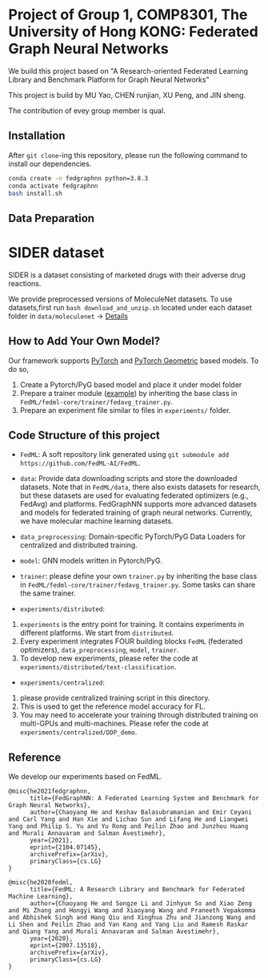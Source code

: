 # Project of Group 1, COMP8301, The University of Hong KONG:  Federated Graph Neural Networks

We build this project based on "A Research-oriented Federated Learning Library and Benchmark Platform for Graph Neural Networks"

This project is build by MU Yao, CHEN runjian, XU Peng, and JIN sheng.

The contribution of evey group member is qual.


## Installation
<!-- http://doc.fedml.ai/#/installation -->
After `git clone`-ing this repository, please run the following command to install our dependencies.

```bash
conda create -n fedgraphnn python=3.8.3
conda activate fedgraphnn
bash install.sh
```

## Data Preparation

# SIDER dataset
SIDER is a dataset consisting of marketed drugs with their adverse drug reactions. 

 We provide preprocessed versions of MoleculeNet datasets. To use datasets,first run  ```bash download_and_unzip.sh```  located under each dataset folder in  ```data/moleculenet```
 -> [Details](https://github.com/FedML-AI/FedGraphNN/tree/main/experiments/distributed/ego_networks)




## How to Add Your Own Model?
Our framework supports [PyTorch](https://github.com/FedML-AI/FedGraphNN/tree/main/model/moleculenet) and [PyTorch Geometric](https://github.com/FedML-AI/FedGraphNN/blob/main/model/recommender_system/sage_link.py) based models. To do so, 

1. Create a Pytorch/PyG based model and place it under model folder
2. Prepare a trainer module ([example](https://github.com/FedML-AI/FedGraphNN/blob/main/training/subgraph_level/fed_subgraph_lp_trainer.py)) by inheriting the base class in `FedML/fedml-core/trainer/fedavg_trainer.py`.
3. Prepare an experiment file similar to files in `experiments/` folder.


## Code Structure of this project
<!-- Note: The code of FedGraphNN only uses `FedML/fedml_core` and `FedML/fedml_api`.
In near future, once FedML is stable, we will release it as a python package. 
At that time, we can install FedML package with pip or conda, without the need to use Git submodule. -->

- `FedML`: A soft repository link generated using `git submodule add https://github.com/FedML-AI/FedML`.

- `data`: Provide data downloading scripts and store the downloaded datasets.
Note that in `FedML/data`, there also exists datasets for research, but these datasets are used for evaluating federated optimizers (e.g., FedAvg) and platforms. FedGraphNN supports more advanced datasets and models for federated training of graph neural networks. Currently, we have molecular machine learning datasets. 

- `data_preprocessing`: Domain-specific PyTorch/PyG Data Loaders for centralized and distributed training. 

- `model`: GNN models written in Pytorch/PyG.

- `trainer`: please define your own `trainer.py` by inheriting the base class in `FedML/fedml-core/trainer/fedavg_trainer.py`.
Some tasks can share the same trainer.

- `experiments/distributed`: 
1. `experiments` is the entry point for training. It contains experiments in different platforms. We start from `distributed`.
1. Every experiment integrates FOUR building blocks `FedML` (federated optimizers), `data_preprocessing`, `model`, `trainer`.
3. To develop new experiments, please refer the code at `experiments/distributed/text-classification`.

- `experiments/centralized`: 
1. please provide centralized training script in this directory. 
2. This is used to get the reference model accuracy for FL. 
3. You may need to accelerate your training through distributed training on multi-GPUs and multi-machines. Please refer the code at `experiments/centralized/DDP_demo`.



## Reference
We develop our experiments based on FedML.
```
@misc{he2021fedgraphnn,
      title={FedGraphNN: A Federated Learning System and Benchmark for Graph Neural Networks}, 
      author={Chaoyang He and Keshav Balasubramanian and Emir Ceyani and Carl Yang and Han Xie and Lichao Sun and Lifang He and Liangwei Yang and Philip S. Yu and Yu Rong and Peilin Zhao and Junzhou Huang and Murali Annavaram and Salman Avestimehr},
      year={2021},
      eprint={2104.07145},
      archivePrefix={arXiv},
      primaryClass={cs.LG}
}

@misc{he2020fedml,
      title={FedML: A Research Library and Benchmark for Federated Machine Learning}, 
      author={Chaoyang He and Songze Li and Jinhyun So and Xiao Zeng and Mi Zhang and Hongyi Wang and Xiaoyang Wang and Praneeth Vepakomma and Abhishek Singh and Hang Qiu and Xinghua Zhu and Jianzong Wang and Li Shen and Peilin Zhao and Yan Kang and Yang Liu and Ramesh Raskar and Qiang Yang and Murali Annavaram and Salman Avestimehr},
      year={2020},
      eprint={2007.13518},
      archivePrefix={arXiv},
      primaryClass={cs.LG}
}
```

 
